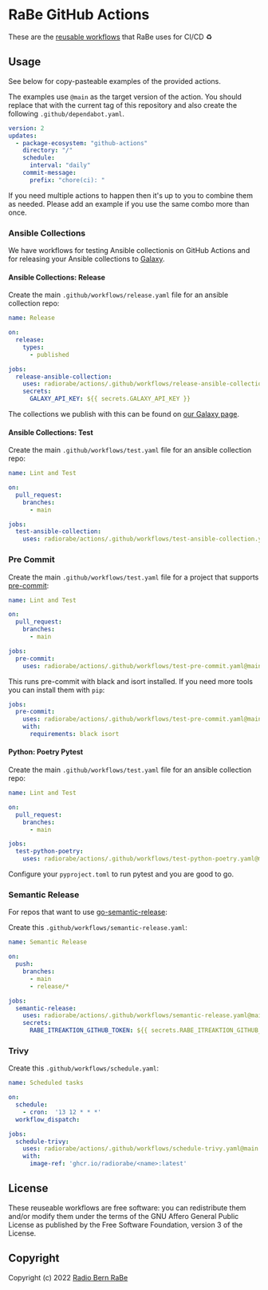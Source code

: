 # RaBe GitHub Actions

These are the [reusable workflows](https://docs.github.com/en/actions/using-workflows/reusing-workflows)
that RaBe uses for CI/CD ♻️

## Usage

See below for copy-pasteable examples of the provided actions.

The examples use `@main` as the target version of the action. You should replace that with the current tag of this repository and also create the following `.github/dependabot.yaml`.

```yaml
version: 2
updates:
  - package-ecosystem: "github-actions"
    directory: "/"
    schedule:
      interval: "daily"
    commit-message:
      prefix: "chore(ci): "
```

If you need multiple actions to happen then it's up to you to combine them as needed. Please add an example if you use the same combo more than once.

### Ansible Collections

We have workflows for testing Ansible collectionis on GitHub Actions and for releasing your Ansible collections to [Galaxy](https://galaxy.ansible.com).

#### Ansible Collections: Release

Create the main `.github/workflows/release.yaml` file for an ansible collection repo:

```yaml
name: Release

on:
  release:
    types:
      - published

jobs:
  release-ansible-collection:
    uses: radiorabe/actions/.github/workflows/release-ansible-collection.yaml@main
    secrets:
      GALAXY_API_KEY: ${{ secrets.GALAXY_API_KEY }}
```

The collections we publish with this can be found on [our Galaxy page](https://galaxy.ansible.com/radiorabe).

#### Ansible Collections: Test

Create the main `.github/workflows/test.yaml` file for an ansible collection repo:

```yaml
name: Lint and Test

on:
  pull_request:
    branches:
      - main

jobs:
  test-ansible-collection:
    uses: radiorabe/actions/.github/workflows/test-ansible-collection.yaml@main
```

### Pre Commit

Create the main `.github/workflows/test.yaml` file for a project that supports [pre-commit](https://pre-commit.com/):

```yaml
name: Lint and Test

on:
  pull_request:
    branches:
      - main

jobs:
  pre-commit:
    uses: radiorabe/actions/.github/workflows/test-pre-commit.yaml@main
```

This runs pre-commit with black and isort installed. If you need more tools you can install them with `pip`:

```yaml
jobs:
  pre-commit:
    uses: radiorabe/actions/.github/workflows/test-pre-commit.yaml@main
    with:
      requirements: black isort
```

#### Python: Poetry Pytest

Create the main `.github/workflows/test.yaml` file for an ansible collection repo:

```yaml
name: Lint and Test

on:
  pull_request:
    branches:
      - main

jobs:
  test-python-poetry:
    uses: radiorabe/actions/.github/workflows/test-python-poetry.yaml@main
```

Configure your `pyproject.toml` to run pytest and you are good to go.

### Semantic Release

For repos that want to use [go-semantic-release](https://go-semantic-release.xyz):

Create this `.github/workflows/semantic-release.yaml`:

```yaml
name: Semantic Release

on:
  push:
    branches:
      - main
      - release/*

jobs:
  semantic-release:
    uses: radiorabe/actions/.github/workflows/semantic-release.yaml@main
    secrets:
      RABE_ITREAKTION_GITHUB_TOKEN: ${{ secrets.RABE_ITREAKTION_GITHUB_TOKEN }}
```

### Trivy

Create this `.github/workflows/schedule.yaml`:

```yaml
name: Scheduled tasks

on:
  schedule:
    - cron:  '13 12 * * *'
  workflow_dispatch:

jobs:
  schedule-trivy:
    uses: radiorabe/actions/.github/workflows/schedule-trivy.yaml@main
    with:
      image-ref: 'ghcr.io/radiorabe/<name>:latest'
```

## License

These reuseable workflows are free software: you can redistribute them and/or modify them under
the terms of the GNU Affero General Public License as published by the Free
Software Foundation, version 3 of the License.

## Copyright

Copyright (c) 2022 [Radio Bern RaBe](http://www.rabe.ch)
